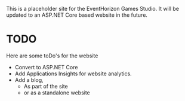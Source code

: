 This is a placeholder site for the EventHorizon Games Studio.
It will be updated to an ASP.NET Core based website in the future.

# TODO
Here are some toDo's for the website

- Convert to ASP.NET Core
- Add Applications Insights for website analytics.
- Add a blog, 
  - As part of the site
  - or as a standalone website